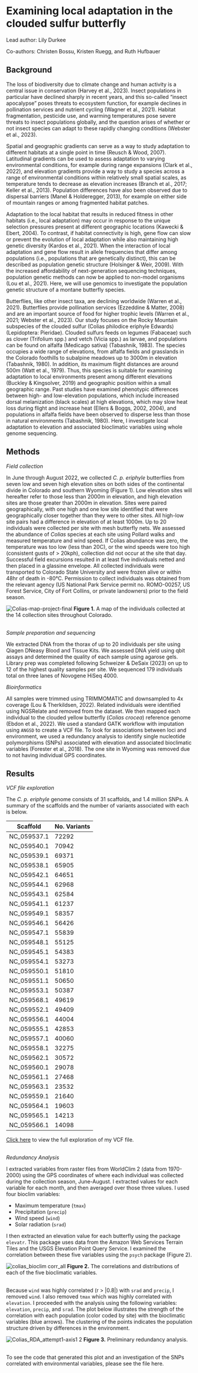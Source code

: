 # Examining local adaptation in the clouded sulfur butterfly

Lead author: Lily Durkee

Co-authors: Christen Bossu, Kristen Ruegg, and Ruth Hufbauer



## Background
The loss of biodiversity due to climate change and human activity is a central issue in conservation (Harvey et al., 2023). Insect populations in particular have declined sharply in recent years, and this so-called “insect apocalypse” poses threats to ecosystem function, for example declines in pollination services and nutrient cycling (Wagner et al., 2021). Habitat fragmentation, pesticide use, and warming temperatures pose severe threats to insect populations globally, and the question arises of whether or not insect species can adapt to these rapidly changing conditions (Webster et al., 2023). 

Spatial and geographic gradients can serve as a way to study adaptation to different habitats at a single point in time (Reusch & Wood, 2007). Latitudinal gradients can be used to assess adaptation to varying environmental conditions, for example during range expansions (Clark et al., 2022), and elevation gradients provide a way to study a species across a range of environmental conditions within relatively small spatial scales, as temperature tends to decrease as elevation increases (Branch et al., 2017; Keller et al., 2013). Population differences have also been observed due to dispersal barriers (Manel & Holderegger, 2013), for example on either side of mountain ranges or among fragmented habitat patches. 

Adaptation to the local habitat that results in reduced fitness in other habitats (i.e., local adaptation) may occur in response to the unique selection pressures present at different geographic locations (Kawecki & Ebert, 2004). To contrast, if habitat connectivity is high, gene flow can slow or prevent the evolution of local adaptation while also maintaining high genetic diversity (Kardos et al., 2021). When the interaction of local adaptation and gene flow result in allele frequencies that differ among populations (i.e., populations that are genetically distinct), this can be described as population genetic structure (Holsinger & Weir, 2009). With the increased affordability of next-generation sequencing techniques, population genetic methods can now be applied to non-model organisms (Lou et al., 2021). Here, we will use genomics to investigate the population genetic structure of a montane butterfly species. 

Butterflies, like other insect taxa, are declining worldwide (Warren et al., 2021). Butterflies provide pollination services (Ezzeddine & Matter, 2008) and are an important source of food for higher trophic levels (Warren et al., 2021; Webster et al., 2023). Our study focuses on the Rocky Mountain subspecies of the clouded sulfur (Colias philodice eriphyle Edwards) (Lepidoptera: Pieridae). Clouded sulfurs feeds on legumes (Fabaceae) such as clover (Trifolium spp.) and vetch (Vicia spp.) as larvae, and populations can be found on alfalfa (Medicago sativa) (Tabashnik, 1983). The species occupies a wide range of elevations, from alfalfa fields and grasslands in the Colorado foothills to subalpine meadows up to 3000m in elevation (Tabashnik, 1980). In addition, its maximum flight distances are around 500m (Watt et al., 1979). Thus, this species is suitable for examining adaptation to local environments present among different elevations (Buckley & Kingsolver, 2019) and geographic position within a small geographic range. Past studies have examined phenotypic differences between high- and low-elevation populations, which include increased dorsal melanization (black scales) at high elevations, which may slow heat loss during flight and increase heat (Ellers & Boggs, 2002, 2004), and populations in alfalfa fields have been observed to disperse less than those in natural environments (Tabashnik, 1980). Here, I investigate local adaptation to elevation and associated bioclimatic variables using whole genome sequencing.




## Methods

*Field collection*

In June through August 2022, we collected *C. p. eriphyle* butterflies from seven low and seven high elevation sites on both sides of the continental divide in Colorado and southern Wyoming (Figure 1). Low elevation sites will hereafter refer to those less than 2000m in elevation, and high elevation sites are those greater than 2000m in elevation. Sites were paired geographically, with one high and one low site identified that were geographically closer together than they were to other sites. All high-low site pairs had a difference in elevation of at least 1000m. Up to 20 individuals were collected per site with mesh butterfly nets. We assessed the abundance of *Colias* species at each site using Pollard walks and measured temperature and wind speed. If Colias abundance was zero, the temperature was too low (less than 20C), or the wind speeds were too high (consistent gusts of > 20kph), collection did not occur at the site that day. Successful field excursions resulted in at least five individuals netted and then placed in a glassine envelope. All collected individuals were transported to Colorado State University and were frozen alive or within 48hr of death in -80°C. Permission to collect individuals was obtained from the relevant agency (US National Park Service permit no. ROMO-00257, US Forest Service, City of Fort Collins, or private landowners) prior to the field season. 

![Colias-map-project-final](https://github.com/lilyd-csu/colias-pop-gen/assets/112984536/5ac5af10-4f63-457a-b65b-3e9e3ec0981b)
**Figure 1.** A map of the individuals collected at the 14 collection sites throughout Colorado. 

\
*Sample preparation and sequencing*

We extracted DNA from the thorax of up to 20 individuals per site using Qiagen DNeasy Blood and Tissue Kits. We assessed DNA yield using qbit assays and determined the quality of each sample using agarose gels. Library prep was completed following Schweizer & DeSaix (2023) on up to 12 of the highest quality samples per site. We sequenced 179 individuals total on three lanes of Novogene HiSeq 4000. 

*Bioinformatics*

All samples were trimmed using TRIMMOMATIC and downsampled to 4x coverage (Lou & Therkildsen, 2022). Related individuals were identified using NGSRelate and removed from the dataset. We then mapped each individual to the clouded yellow butterfly (*Colias crocea*) reference genome (Ebdon et al., 2022). We used a standard GATK workflow with imputation using `ANGSD` to create a VCF file. To look for associations between loci and environment, we used a redundancy analysis to identify single nucleotide polymorphisms (SNPs) associated with elevation and associated bioclimatic variables (Forester et al., 2018). The one site in Wyoming was removed due to not having individual GPS coordinates.




## Results

*VCF file exploration*

The *C. p. eriphyle* genome consists of 31 scaffolds, and 1.4 million SNPs. A summary of the scaffolds and the number of variants associated with each is below.

| Scaffold   | No. Variants |
|------------|--------------|
| NC_059537.1| 72292        |
| NC_059540.1| 70942        |
| NC_059539.1| 69371        |
| NC_059538.1| 65905        |
| NC_059542.1| 64651        |
| NC_059544.1| 62968        |
| NC_059543.1| 62584        |
| NC_059541.1| 61237        |
| NC_059549.1| 58357        |
| NC_059546.1| 56426        |
| NC_059547.1| 55839        |
| NC_059548.1| 55125        |
| NC_059545.1| 54383        |
| NC_059554.1| 53273        |
| NC_059550.1| 51810        |
| NC_059551.1| 50650        |
| NC_059553.1| 50387        |
| NC_059568.1| 49619        |
| NC_059552.1| 49409        |
| NC_059556.1| 44004        |
| NC_059555.1| 42853        |
| NC_059557.1| 40060        |
| NC_059558.1| 32275        |
| NC_059562.1| 30572        |
| NC_059560.1| 29078        |
| NC_059561.1| 27468        |
| NC_059563.1| 23532        |
| NC_059559.1| 21640        |
| NC_059564.1| 19603        |
| NC_059565.1| 14213        |
| NC_059566.1| 14098        |


[Click here](VCF-file-exploration.txt) to view the full exploration of my VCF file.

\
*Redundancy Analysis*

I extracted variables from raster files from WorldClim 2 (data from 1970-2000) using the GPS coordinates of where each individual was collected during the collection season, June-August. I extracted values for each variable for each month, and then averaged over those three values. I used four bioclim variables:

* Maximum temperature (`tmax`)
* Precipitation (`precip`)
* Wind speed (`wind`)
* Solar radiation (`srad`)

I then extracted an elevation value for each butterfly using the package `elevatr`. This package uses data from the Amazon Web Services Terrain Tiles and the USGS Elevation Point Query Service. I examined the correlation between these five variables using the `psych` package (Figure 2). 

![colias_bioclim corr_all](https://github.com/lilyd-csu/colias-pop-gen/assets/112984536/5cdba729-a7a9-4703-be1b-010f8547e5aa)
**Figure 2.** The correlations and distributions of each of the five bioclimatic variables. 

\
Because `wind` was highly correlated (r > |0.8|) with `srad` and `precip`, I removed `wind`. I also removed `tmax` which was highly correlated with `elevation`. I proceeded with the analysis using the following variables: `elevation`, `precip`, and `srad`. The plot below illustrates the strength of the correlation with each population (color coded by site) with the bioclimatic variables (blue arrows). The clustering of the points indicates the population structure driven by differences in the environment. 

![Colias_RDA_attempt1-axis1 2](https://github.com/lilyd-csu/colias-pop-gen/assets/112984536/c0f59360-2878-4446-9b82-15241361d323)
**Figure 3.** Preliminary redundancy analysis.

\
To see the code that generated this plot and an investigation of the SNPs correlated with environmental variables, please see the file here.


